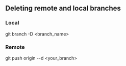 ## Deleting remote and local branches

### Local

git branch -D <branch_name>

### Remote

git push origin --d <your_branch>

